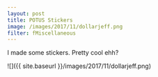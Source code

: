 ```yaml
---
layout: post
title: POTUS Stickers
image: /images/2017/11/dollarjeff.png
filter: fMiscellaneous
---
```


I made some stickers. Pretty cool ehh?

![]({{ site.baseurl }}/images/2017/11/dollarjeff.png)
